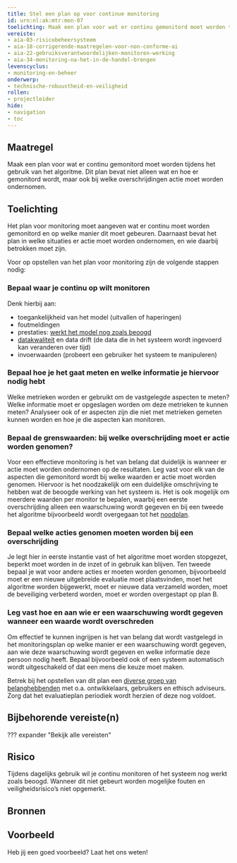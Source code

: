 ```yaml
---
title: Stel een plan op voor continue monitoring
id: urn:nl:ak:mtr:mon-07
toelichting: Maak een plan voor wat er continu gemonitord moet worden tijdens het gebruik van het algoritme. Dit plan bevat niet alleen wat en hoe er gemonitord wordt, maar ook bij welke overschrijdingen actie moet worden ondernomen.
vereiste:
- aia-03-risicobeheersysteem
- aia-18-corrigerende-maatregelen-voor-non-conforme-ai
- aia-22-gebruiksverantwoordelijken-monitoren-werking
- aia-34-monitoring-na-het-in-de-handel-brengen
levenscyclus:
- monitoring-en-beheer
onderwerp:
- technische-robuustheid-en-veiligheid
rollen:
- projectleider
hide:
- navigation
- toc
---
```


<!-- tags -->

## Maatregel
Maak een plan voor wat er continu gemonitord moet worden tijdens het gebruik van het algoritme. Dit plan bevat niet alleen wat en hoe er gemonitord wordt, maar ook bij welke overschrijdingen actie moet worden ondernomen.

## Toelichting
Het plan voor monitoring moet aangeven wat er continu moet worden gemonitord en op welke manier dit moet gebeuren. 
Daarnaast bevat het plan in welke situaties er actie moet worden ondernomen, en wie daarbij betrokken moet zijn. 

Voor op opstellen van het plan voor monitoring zijn de volgende stappen nodig:

### Bepaal waar je continu op wilt monitoren
Denk hierbij aan:

- toegankelijkheid van het model (uitvallen of haperingen)
- foutmeldingen
- prestaties: [werkt het model nog zoals beoogd](5-ver-01-functioneren-in-lijn-met-doeleinden.md)
- [datakwaliteit](3-dat-01-datakwaliteit.md) en data drift (de data die in het systeem wordt ingevoerd kan veranderen over tijd)
- invoerwaarden (probeert een gebruiker het systeem te manipuleren)

### Bepaal hoe je het gaat meten en welke informatie je hiervoor nodig hebt
Welke metrieken worden er gebruikt om de vastgelegde aspecten te meten? 
Welke informatie moet er opgeslagen worden om deze metrieken te kunnen meten? Analyseer ook of er aspecten zijn die niet met metrieken gemeten kunnen worden en hoe je die aspecten kan monitoren.   

### Bepaal de grenswaarden: bij welke overschrijding moet er actie worden genomen?
Voor een effectieve monitoring is het van belang dat duidelijk is wanneer er actie moet worden ondernomen op de resultaten. Leg vast voor elk van de aspecten die gemonitord wordt bij welke waarden er actie moet worden genomen. Hiervoor is het noodzakelijk om een duidelijke omschrijving te hebben wat de beoogde werking van het systeem is. Het is ook mogelijk om meerdere waarden per monitor te bepalen, waarbij een eerste overschrijding alleen een waarschuwing wordt gegeven en bij een tweede het algoritme bijvoorbeeld wordt overgegaan tot het [noodplan](4-owk-02-stopzetten-gebruik.md). 

### Bepaal welke acties genomen moeten worden bij een overschrijding
Je legt hier in eerste instantie vast of het algoritme moet worden stopgezet, beperkt moet worden in de inzet of in gebruik kan blijven. Ten tweede bepaal je wat voor andere acties er moeten worden genomen, bijvoorbeeld moet er een nieuwe uitgebreide evaluatie moet plaatsvinden, moet het algoritme worden bijgewerkt, moet er nieuwe data verzameld worden, moet de beveiliging verbeterd worden, moet er worden overgestapt op plan B. 

### Leg vast hoe en aan wie er een waarschuwing wordt gegeven wanneer een waarde wordt overschreden
Om effectief te kunnen ingrijpen is het van belang dat wordt vastgelegd in het monitoringsplan op welke manier er een waarschuwing wordt gegeven, aan wie deze waarschuwing wordt gegeven en welke informatie deze persoon nodig heeft. Bepaal bijvoorbeeld ook of een systeem automatisch wordt uitgeschakeld of dat een mens die keuze moet maken. 

Betrek bij het opstellen van dit plan een [diverse groep van belanghebbenden](1-pba-04-betrek-belanghebbenden.md) met o.a. ontwikkelaars, gebruikers en ethisch adviseurs. Zorg dat het evaluatieplan periodiek wordt herzien of deze nog voldoet.  


## Bijbehorende vereiste(n)

??? expander "Bekijk alle vereisten"
	<!-- list_vereisten_on_maatregelen_page -->

## Risico
Tijdens dagelijks gebruik wil je continu monitoren of het systeem nog werkt zoals beoogd. Wanneer dit niet gebeurt worden mogelijke fouten en veiligheidsrisico’s niet opgemerkt. 

## Bronnen


## Voorbeeld

Heb jij een goed voorbeeld? Laat het ons weten!

